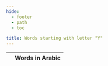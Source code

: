 ```yaml
---
hide:
  - footer
  - path
  - toc

title: Words starting with letter "Y"
---
```


|  | Words in Arabic |
| ---- | ---- |